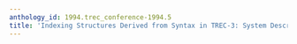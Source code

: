 ```yaml
---
anthology_id: 1994.trec_conference-1994.5
title: 'Indexing Structures Derived from Syntax in TREC-3: System Description'
---
```

